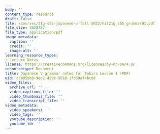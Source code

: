 ```yaml
---
body: ''
content_type: resource
draft: false
file: /courses/21g-s55-japanese-v-fall-2022/mit21g_s55_grammar01.pdf
file_size: 3028787
file_type: application/pdf
image_metadata:
  caption: ''
  credit: ''
  image-alt: ''
learning_resource_types:
- Lecture Notes
license: https://creativecommons.org/licenses/by-nc-sa/4.0/
resourcetype: Document
title: Japanese V grammar notes for Tobira Lesson 1 (PDF)
uid: ccb95bb9-9ed2-459c-9018-1fb39af4bc8d
video_files:
  archive_url: ''
  video_captions_file: ''
  video_thumbnail_file: ''
  video_transcript_file: ''
video_metadata:
  video_speakers: ''
  video_tags: ''
  youtube_description: ''
  youtube_id: ''
---
```

